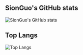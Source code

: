 ## SionGuo's GitHub stats
![SionGuo's GitHub stats](https://github-readme-stats.vercel.app/api?username=sionguo&show_icons=true&theme=tokyonight)

## Top Langs 
![Top Langs](https://github-readme-stats.vercel.app/api/top-langs/?username=sionguo)
